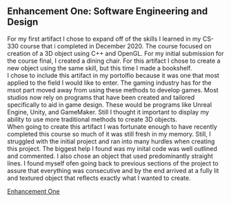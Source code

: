 ## Enhancement One: Software Engineering and Design 
For my first artifact I chose to expand off of the skills I learned in my CS-330 course that i completed in December 2020. The course focused on creation of a 3D object using C++ 
and OpenGL. For my initial submission for the course final, I created a dining chair. For this artifact I chose to create a new object using the same skill, but this time I made
a bookshelf.  
I chose to include this artifact in my portolfio because it was one that most applied to the field I would like to enter. The gaming industry has for the msot part moved away from
using these methods to develop games. Most studios now rely on programs that have been created and tailored specifically to aid in game design. These would be programs like Unreal 
Engine, Unity, and GameMaker. Still I thought it important to display my ability to use more traditional methods to create 3D objects.  
When going to create this artifact I was fortunate enough to have recently completed this course so much of it was still fresh in my memory. Still, I struggled with the initial 
project and ran into many hurdles when creating this project. The biggest help I found was my inital code was well outlined and commented. I also chose an object that used 
predominantly straight lines. I found myself ofen going back to previous sections of the project to assure that everything was consecutive and by the end arrived at a fully lit 
and textured object that reflects exactly what I wanted to create. 

[Enhancement One](https://github.com/sammy-lopez.github.io/Enhancement1.html)
